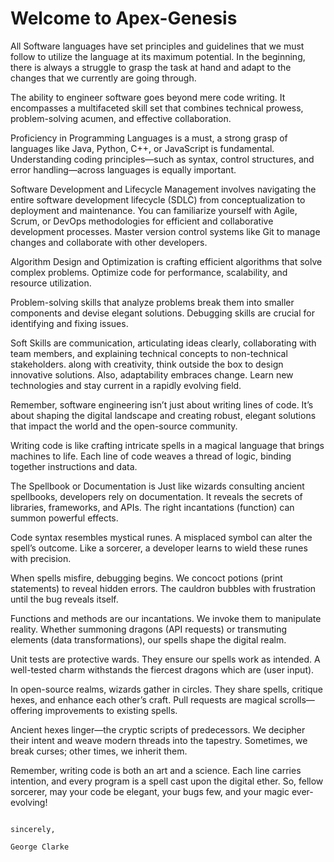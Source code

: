 # Welcome to Apex-Genesis

All Software languages have set principles and guidelines that we must follow to utilize the language at its maximum potential.
In the beginning, there is always a struggle to grasp the task at hand and adapt to the changes that we currently are going through.

The ability to engineer software goes beyond mere code writing. It encompasses a multifaceted skill set that combines technical 
prowess, problem-solving acumen, and effective collaboration.

Proficiency in Programming Languages is a must, a strong grasp of languages like Java, Python, C++, or JavaScript is fundamental. 
Understanding coding principles—such as syntax, control structures, and error handling—across languages is equally important.

Software Development and Lifecycle Management involves navigating the entire software development lifecycle (SDLC) from 
conceptualization to deployment and maintenance. You can familiarize yourself with Agile, Scrum, or DevOps methodologies for 
efficient and collaborative development processes. Master version control systems like Git to manage changes and collaborate 
with other developers.

Algorithm Design and Optimization is crafting efficient algorithms that solve complex problems.
Optimize code for performance, scalability, and resource utilization.

Problem-solving skills that analyze problems break them into smaller components and devise elegant solutions.
Debugging skills are crucial for identifying and fixing issues.

Soft Skills are communication, articulating ideas clearly, collaborating with team members, and explaining technical concepts to 
non-technical stakeholders. along with creativity, think outside the box to design innovative solutions. Also, adaptability embraces
change. Learn new technologies and stay current in a rapidly evolving field.

Remember, software engineering isn’t just about writing lines of code. It’s about shaping the digital landscape and creating robust, 
elegant solutions that impact the world and the open-source community.

Writing code is like crafting intricate spells in a magical language that brings machines to life. Each line of code weaves a thread of 
logic, binding together instructions and data.

The Spellbook or Documentation is Just like wizards consulting ancient spellbooks, developers rely on documentation. It reveals the secrets 
of libraries, frameworks, and APIs. The right incantations (function) can summon powerful effects.

Code syntax resembles mystical runes. A misplaced symbol can alter the spell’s outcome. Like a sorcerer, a developer learns to wield 
these runes with precision.

When spells misfire, debugging begins. We concoct potions (print statements) to reveal hidden errors. The cauldron bubbles with
frustration until the bug reveals itself.

Functions and methods are our incantations. We invoke them to manipulate reality. Whether summoning dragons (API requests) or
transmuting elements (data transformations), our spells shape the digital realm.

Unit tests are protective wards. They ensure our spells work as intended. A well-tested charm withstands the fiercest dragons 
which are (user input).

In open-source realms, wizards gather in circles. They share spells, critique hexes, and enhance each other’s craft. Pull 
requests are magical scrolls—offering improvements to existing spells.

Ancient hexes linger—the cryptic scripts of predecessors. We decipher their intent and weave modern threads into the tapestry.
Sometimes, we break curses; other times, we inherit them.

Remember, writing code is both an art and a science. Each line carries intention, and every program is a spell cast upon the digital 
ether. So, fellow sorcerer, may your code be elegant, your bugs few, and your magic ever-evolving! 



                                                                                      sincerely,
                                                                                          George Clarke
